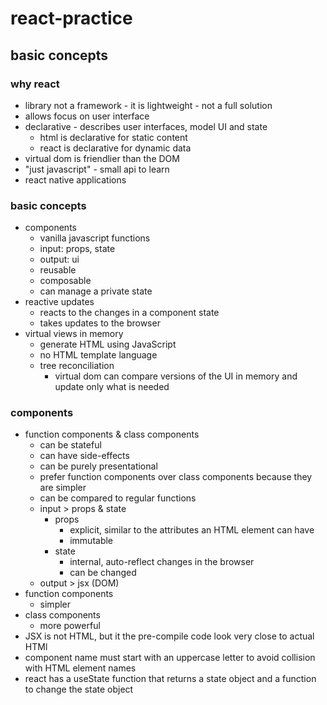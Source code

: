 # react-practice
## basic concepts

### why react
- library not a framework - it is lightweight - not a full solution
- allows focus on user interface
- declarative - describes user interfaces, model UI and state
  - html is declarative for static content
  - react is declarative for dynamic data
- virtual dom is friendlier than the DOM
- "just javascript" - small api to learn
- react native applications

### basic concepts
- components 
  - vanilla javascript functions
  - input: props, state
  - output: ui
  - reusable
  - composable
  - can manage a private state
- reactive updates
  - reacts to the changes in a component state
  - takes updates to the browser
- virtual views in memory
  - generate HTML using JavaScript
  - no HTML template language
  - tree reconciliation 
    - virtual dom can compare versions of the UI in memory and update only what is needed

### components
- function components & class components
  - can be stateful
  - can have side-effects
  - can be purely presentational
  - prefer function components over class components because they are simpler
  - can be compared to regular functions
  - input > props & state
    - props 
      - explicit, similar to the attributes an HTML element can have
      - immutable
    - state 
      - internal, auto-reflect changes in the browser
      - can be changed
  - output > jsx (DOM)
- function components 
  - simpler
- class components
  - more powerful
- JSX is not HTML, but it the pre-compile code look very close to actual HTMl
- component name must start with an uppercase letter to avoid collision with HTML element names
- react has a useState function that returns a state object and a function to change the state object
